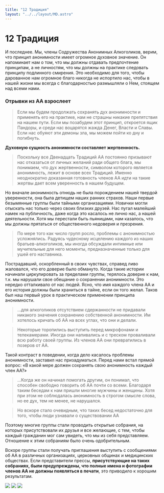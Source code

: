 ```yaml
---
title: "12 Традиция"
layout: "../../layout/MD.astro"
---
```


# 12 Традиция

И последнее. Мы, члены Содружества Анонимных Алкоголиков, верим, что принцип анонимности имеет огромное духовное значение. Он напоминает нам о том, что мы должны отдавать предпочтение принципам, а не личностям, что мы должны на практике следовать принципу подлинного смирения. Это необходимо для того, чтобы дарованное нам огромное благо никогда не испортило нас, чтобы в нашей жизни мы всегда с благодарностью размышляли о Нем, стоящем над всеми нами.

### Отрывки из АА взрослеет

> Если мы будем продолжать сохранять дух анонимности и применять его на практике, нам не страшны никакие препятствия на нашем пути. Если мы позабудем этот принцип, откроется ящик Пандоры, и среди нас воцарятся жажда Денег, Власти и Славы. Если нас обуяют эти демоны зла, мы можем пойти ко дну и погибнуть. 

**Духовную сущность анонимности составляет жертвенность.**

> Поскольку все Двенадцать Традиций АА постоянно призывают нас отказаться от личных желаний ради общего блага, мы понимаем, что дух жертвенности, символом которого является анонимность, лежит в основе всех Традиций. Именно неоднократно доказанная готовность членов АА идти на такие жертвы дает всем уверенность в нашем будущем.

Но вначале анонимность отнюдь не была порождением нашей твердой уверенности, она была детищем наших ранних страхов. Наши первые безымянные группы были тайными организациями. Новички могли отыскать нас только через своих близких друзей. Нас пугал малейший намек на публичность, даже когда это касалось не лично нас, а нашей деятельности. Хотя мы перестали быть пьяницами, нам казалось, что мы должны прятаться от общественного недоверия и презрения.

> По мере того как число групп росло, проблемы с анонимностью усложнялись. Радуясь чудесному исцелению каждого из наших братьев-алкоголиков, мы иногда обсуждали интимные или мучительные для него моменты, предназначенные только для ушей его наставника. 

Пострадавший, оскорбленный в своих чувствах, справед ливо жаловался, что его доверие было обмануто. Когда такие истории начинали циркулировать за пределами группы, терялось доверие к нам, т.к. мы нарушали свое обещание о сохранении анонимности. Это нередко отталкивало от нас людей. Ясно, что имя каждого члена
АА и его история должны были храниться в тайне, если он того желал. Таков был наш первый урок в практическом применении принципа анонимности.

> ...для алкоголиков отсутствием сдержанности не придавали никакого значения сохранению собственной анонимности. Им хотелось кричать об АА на всех углах, что они и делали.

> Некоторые торопились выступить перед микрофонами и телекамерами. Иногда они напивались и с треском проваливали всю работу своей группы. Из членов АА они превратились в позеров от АА.

Такой контраст в поведении, когда дело касалось проблемы анонимности, заставил нас призадуматься. Перед нами встал прямой вопрос: «В какой мере должен сохранять свою анонимность каждый член АА?»

>...Когда же он начинал помогать другим, он понимал, что способен свободно говорить об АА почти со всеми. Благодаря таким беседам к нам пришли многие мужчины и женщины. Хотя при этом не соблюдалась анонимность в строгом смысле слова, но ее дух, тем не менее, не нарушался.

> Но вскоре стало очевидным, что таких бесед недостаточно для того, чтобы люди узнавали о существовании АА

Поэтому многие группы стали проводить открытые собрания, на которых присутствовали их друзья и все желающие, с тем, чтобы каждый гражданин мог сам увидеть, что мы из себя представляем. Отношение к этим собраниям было очень одобрительным. 

Вскоре группы стали получать приглашения выступить с сообщениями об АА в различных организациях, церковных общинах и медицинских обществах. Если представители прессы, **присутствующие на таких собраниях, были предупреждены, что полные имена и фотографии членов АА не должны появляться в печати**, это приводило к хорошим результатам.

![](https://i.imgur.com/14MPSRD.jpeg)
![](https://i.imgur.com/IZk8G7E.jpeg)
![](https://i.imgur.com/TA4w4FI.jpeg)
